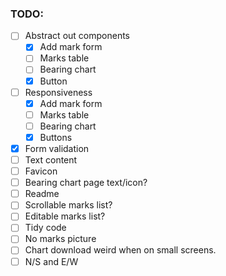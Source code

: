 ### TODO:

- [ ] Abstract out components
  - [x] Add mark form
  - [ ] Marks table
  - [ ] Bearing chart
  - [x] Button
- [ ] Responsiveness
  - [x] Add mark form
  - [ ] Marks table
  - [ ] Bearing chart
  - [x] Buttons
- [x] Form validation
- [ ] Text content
- [ ] Favicon
- [ ] Bearing chart page text/icon?
- [ ] Readme
- [ ] Scrollable marks list?
- [ ] Editable marks list?
- [ ] Tidy code
- [ ] No marks picture
- [ ] Chart download weird when on small screens.
- [ ] N/S and E/W
